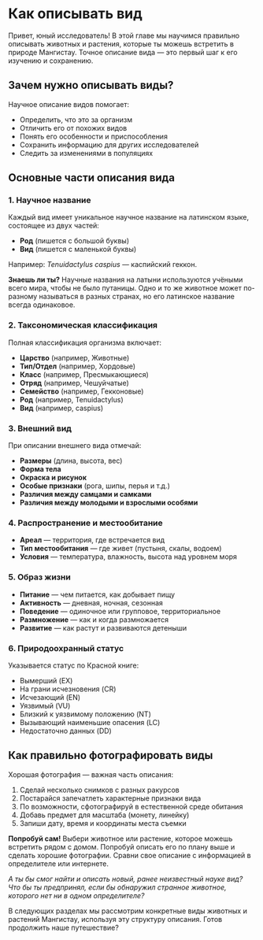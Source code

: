 # Как описывать вид

Привет, юный исследователь! В этой главе мы научимся правильно описывать животных и растения, которые ты можешь встретить в природе Мангистау. Точное описание вида — это первый шаг к его изучению и сохранению.

## Зачем нужно описывать виды?

Научное описание видов помогает:
- Определить, что это за организм
- Отличить его от похожих видов
- Понять его особенности и приспособления
- Сохранить информацию для других исследователей
- Следить за изменениями в популяциях

## Основные части описания вида

### 1. Научное название

Каждый вид имеет уникальное научное название на латинском языке, состоящее из двух частей:
- **Род** (пишется с большой буквы)
- **Вид** (пишется с маленькой буквы)

Например: *Tenuidactylus caspius* — каспийский геккон.

**Знаешь ли ты?**
Научные названия на латыни используются учёными всего мира, чтобы не было путаницы. Одно и то же животное может по-разному называться в разных странах, но его латинское название всегда одинаковое.

### 2. Таксономическая классификация

Полная классификация организма включает:
- **Царство** (например, Животные)
- **Тип/Отдел** (например, Хордовые)
- **Класс** (например, Пресмыкающиеся)
- **Отряд** (например, Чешуйчатые)
- **Семейство** (например, Гекконовые)
- **Род** (например, Tenuidactylus)
- **Вид** (например, caspius)

### 3. Внешний вид

При описании внешнего вида отмечай:
- **Размеры** (длина, высота, вес)
- **Форма тела**
- **Окраска и рисунок**
- **Особые признаки** (рога, шипы, перья и т.д.)
- **Различия между самцами и самками**
- **Различия между молодыми и взрослыми особями**

### 4. Распространение и местообитание

- **Ареал** — территория, где встречается вид
- **Тип местообитания** — где живет (пустыня, скалы, водоем)
- **Условия** — температура, влажность, высота над уровнем моря

### 5. Образ жизни

- **Питание** — чем питается, как добывает пищу
- **Активность** — дневная, ночная, сезонная
- **Поведение** — одиночное или групповое, территориальное
- **Размножение** — как и когда размножается
- **Развитие** — как растут и развиваются детеныши

### 6. Природоохранный статус

Указывается статус по Красной книге:
- Вымерший (EX)
- На грани исчезновения (CR)
- Исчезающий (EN)
- Уязвимый (VU)
- Близкий к уязвимому положению (NT)
- Вызывающий наименьшие опасения (LC)
- Недостаточно данных (DD)

## Как правильно фотографировать виды

Хорошая фотография — важная часть описания:
1. Сделай несколько снимков с разных ракурсов
2. Постарайся запечатлеть характерные признаки вида
3. По возможности, сфотографируй в естественной среде обитания
4. Добавь предмет для масштаба (монету, линейку)
5. Запиши дату, время и координаты места съемки

**Попробуй сам!**
Выбери животное или растение, которое можешь встретить рядом с домом. Попробуй описать его по плану выше и сделать хорошие фотографии. Сравни свое описание с информацией в определителе или интернете.

*А ты бы смог найти и описать новый, ранее неизвестный науке вид? Что бы ты предпринял, если бы обнаружил странное животное, которого нет ни в одном определителе?*

В следующих разделах мы рассмотрим конкретные виды животных и растений Мангистау, используя эту структуру описания. Готов продолжить наше путешествие? 